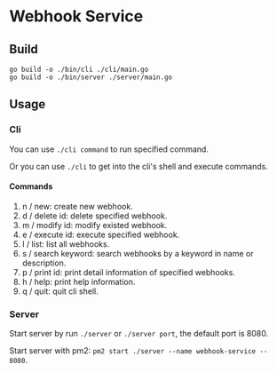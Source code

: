# Webhook Service

## Build
```
go build -o ./bin/cli ./cli/main.go 
go build -o ./bin/server ./server/main.go
```

## Usage
### Cli
You can use `./cli command` to run specified command.

Or you can use `./cli` to get into the cli's shell and execute commands.

#### Commands
1. n / new: create new webhook.
2. d / delete id: delete specified webhook.
3. m / modify id: modify existed webhook.
4. e / execute id: execute specified webhook.
5. l / list: list all webhooks.
6. s / search keyword: search webhooks by a keyword in name or description.
7. p / print id: print detail information of specified webhooks.
8. h / help: print help information. 
9. q / quit: quit cli shell.

### Server
Start server by run `./server` or `./server port`, the default port is 8080.

Start server with pm2: `pm2 start ./server --name webhook-service -- 8080`.
